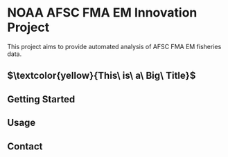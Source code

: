  

# NOAA AFSC FMA EM Innovation Project

 This project aims to provide automated analysis of  AFSC FMA EM fisheries data. 
 
## $\textcolor{yellow}{This\ is\ a\ Big\ Title}$
 


## Getting Started


## Usage


## Contact


